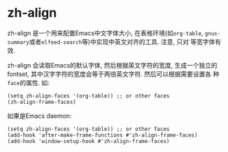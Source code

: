 # zh-align

zh-align 是一个用来配置Emacs中文字体大小, 在表格环境(如`org-table`,
`gnus-summary`或者`elfeed-search`等)中实现中英文对齐的工具. 注意, 只对
等宽字体有效.

zh-align 会读取Emacs的默认字体, 然后根据英文字符的宽度, 生成一个独立的
fontset, 其中汉字字符的宽度会等于两倍英文字符. 然后可以根据需要设置各
种`face`的属性. 如:

``` emacs-lisp
(setq zh-align-faces '(org-table)) ;; or other faces
(zh-align-frame-faces)
```

如果是Emacs daemon:

``` emacs-lisp
(setq zh-align-faces '(org-table)) ;; or other faces
(add-hook 'after-make-frame-functions #'zh-align-frame-faces)
(add-hook 'window-setup-hook #'zh-align-frame-faces)
```
